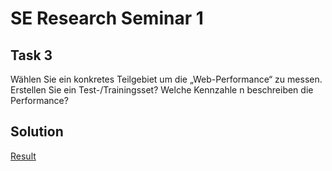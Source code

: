 # SE Research Seminar 1
## Task 3
Wählen Sie ein konkretes Teilgebiet um die „Web-Performance“ zu messen. Erstellen Sie ein Test-/Trainingsset? Welche Kennzahle n beschreiben die Performance?

## Solution
[Result](http://alpha.movlib.org/research/stats.html)